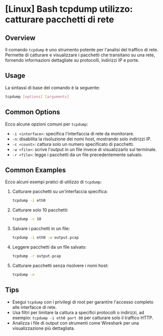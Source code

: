 # [Linux] Bash tcpdump utilizzo: catturare pacchetti di rete

## Overview
Il comando `tcpdump` è uno strumento potente per l'analisi del traffico di rete. Permette di catturare e visualizzare i pacchetti che transitano su una rete, fornendo informazioni dettagliate su protocolli, indirizzi IP e porte.

## Usage
La sintassi di base del comando è la seguente:

```bash
tcpdump [options] [arguments]
```

## Common Options
Ecco alcune opzioni comuni per `tcpdump`:

- `-i <interface>`: specifica l'interfaccia di rete da monitorare.
- `-n`: disabilita la risoluzione dei nomi host, mostrando solo indirizzi IP.
- `-c <count>`: cattura solo un numero specificato di pacchetti.
- `-w <file>`: scrive l'output in un file invece di visualizzarlo sul terminale.
- `-r <file>`: legge i pacchetti da un file precedentemente salvato.

## Common Examples
Ecco alcuni esempi pratici di utilizzo di `tcpdump`:

1. Catturare pacchetti su un'interfaccia specifica:
   ```bash
   tcpdump -i eth0
   ```

2. Catturare solo 10 pacchetti:
   ```bash
   tcpdump -c 10
   ```

3. Salvare i pacchetti in un file:
   ```bash
   tcpdump -i eth0 -w output.pcap
   ```

4. Leggere pacchetti da un file salvato:
   ```bash
   tcpdump -r output.pcap
   ```

5. Catturare pacchetti senza risolvere i nomi host:
   ```bash
   tcpdump -n
   ```

## Tips
- Esegui `tcpdump` con i privilegi di root per garantire l'accesso completo alle interfacce di rete.
- Usa filtri per limitare la cattura a specifici protocolli o indirizzi, ad esempio: `tcpdump -i eth0 port 80` per catturare solo il traffico HTTP.
- Analizza i file di output con strumenti come Wireshark per una visualizzazione più dettagliata.